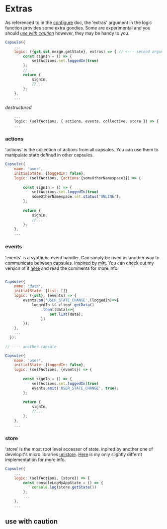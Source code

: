 # Extras
As referenced to in the [configure](https://github.com/iosio/capsule/blob/master/docs/basics/configure.md) doc, the 'extras' argument in the logic function provides some extra goodies. Some are experimental and you should *[use with caution](#use-with-caution)* however, they may be handy to you.

```js
Capsule({
    ...
    logic: ({get,set,merge,getState}, extras) => { // <--- second argument in logic
        const signIn = () => {
            selfActions.set.loggedIn(true)
        };
        //...
        return { 
            signIn,
            //...
        };
    },
    ...
``` 
*destructured*
```js
    ...
    logic: (selfActions, { actions, events, collective, store }) => { 
    ...
``` 
### actions
'actions' is the collection of actions from all capsules. You can use them to manipulate state defined in other capsules.
```js
Capsule({
    name: 'user',
    initialState: {loggedIn: false},
    logic: (selfActions, {actions:{someOtherNamespace}}) => { 
    
        const signIn = () => {
            selfActions.set.loggedIn(true)
            someOtherNamespace.set.status('ONLINE');
        };
        
        return { 
            signIn,
            //...
        };
    },
    ...
``` 
### events
'events' is a synthetic event handler. Can simply be used as another way to communicate between capsules. Inspired by [mitt](https://github.com/developit/mitt/blob/master/src/index.js). You can check out my version of it [here](https://github.com/iosio/utils/blob/master/src/eventer.js) and read the comments for more info.
```js

Capsule({
    name: 'data',
    initialState: {list: []}
    logic: ({set}, {events) => { 
        events.on('USER_STATE_CHANGE',(loggedIn)=>{
            loggedIn && client.getData()
                .then((data)=>{
                    set.list(data);
                })
        });
    },
    ...
  }); 
  
// ---- another capsule

Capsule({
    name: 'user',
    initialState: {loggedIn: false},
    logic: (selfActions, {events}) => { 
    
        const signIn = () => {
            selfActions.set.loggedIn(true)
            events.emit('USER_STATE_CHANGE', true);
        };
        
        return { 
            signIn,
            //...
        };
    },
    ...
``` 
### store
'store' is the most root level accessor of state.
inpired by another one of developit's micro libraries [unistore](https://github.com/developit/unistore/blob/master/src/index.js). [Here](https://github.com/iosio/capsule/blob/master/src/createStore.js) is my only slightly differnt implementation for more info. 

```js
Capsule({
    ...
    logic: (selfActions, {store}) => { 
        const consoleLogMyAppState = () => {
            console.log(store.getState())
        };
        ...
    },
    ...
``` 

## use with caution
